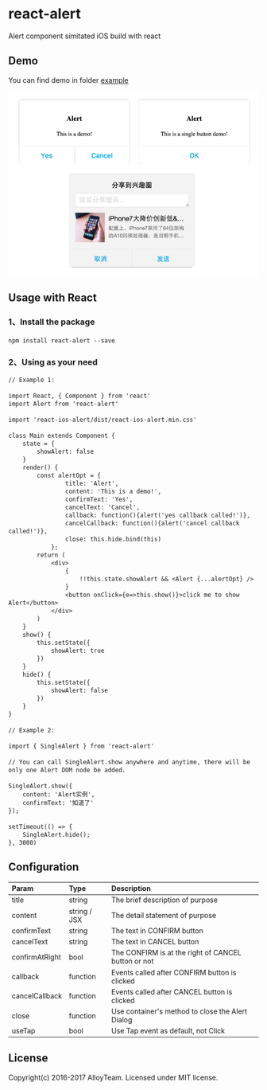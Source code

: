 # react-alert
Alert component simitated iOS build with react

## Demo
You can find demo in folder [example](https://github.com/Caesor/react-alert/examples)

![demo](./demo.png)

## Usage with React

### 1、Install the package
`npm install react-alert --save`

### 2、Using as your need
```
// Example 1:

import React, { Component } from 'react'
import Alert from 'react-alert'

import 'react-ios-alert/dist/react-ios-alert.min.css'

class Main extends Component {
    state = {
        showAlert: false
    }
    render() {
        const alertOpt = {
                title: 'Alert',
                content: 'This is a demo!',
                confirmText: 'Yes',
                cancelText: 'Cancel',
                callback: function(){alert('yes callback called!')},
                cancelCallback: function(){alert('cancel callback called!')},
                close: this.hide.bind(this)
            };
        return (
            <div>
                {
                    !!this.state.showAlert && <Alert {...alertOpt} />
                }
                <button onClick={e=>this.show()}>click me to show Alert</button>
            </div>
        )
    }
    show() {
        this.setState({
            showAlert: true
        })
    }
    hide() {
        this.setState({
            showAlert: false
        })
    }
}

// Example 2:

import { SingleAlert } from 'react-alert'

// You can call SingleAlert.show anywhere and anytime, there will be only one Alert DOM node be added.

SingleAlert.show({
    content: 'Alert实例',
    confirmText: '知道了'
});

setTimeout(() => {
    SingleAlert.hide();
}, 3000)
```
## Configuration
| Param     | Type     | Description |
| :------------- | :------------- | :------------- |
| title       | string       | The brief description of purpose |
| content       | string / JSX       | The detail statement of purpose |
| confirmText       | string       | The text in CONFIRM button |
| cancelText       | string       | The text in CANCEL button |
| confirmAtRight       | bool       | The CONFIRM is at the right of CANCEL button or not |
| callback       | function       | Events called after CONFIRM button is clicked |
| cancelCallback       | function       | Events called after CANCEL button is clicked |
| close       | function       | Use container's method to close the Alert Dialog |
| useTap  | bool       | Use Tap event as default, not Click |

## License
Copyright(c) 2016-2017 AlloyTeam. Licensed under MIT license.

